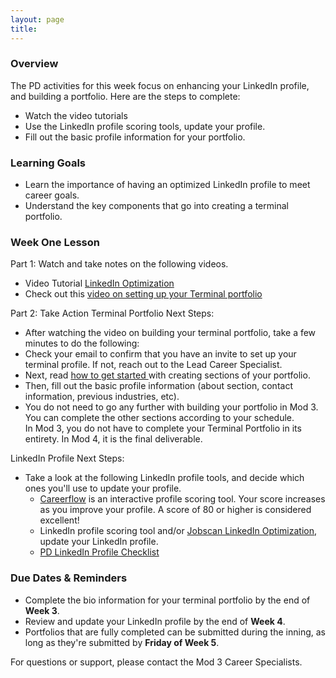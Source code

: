 ```yaml
---
layout: page
title:
---
```


### Overview
The PD activities for this week focus on enhancing your LinkedIn profile, and building a portfolio. Here are the steps to complete:

* Watch the video tutorials 
* Use the LinkedIn profile scoring tools, update your profile. 
* Fill out the basic profile information for your portfolio. 

### Learning Goals
*  Learn the importance of having an optimized LinkedIn profile to meet career goals. 
*  Understand the key components that go into creating a terminal portfolio. 

### Week One Lesson
Part 1: Watch and take notes on the following videos.
 * Video Tutorial [LinkedIn Optimization](https://www.jobscan.co/video-linkedin-optimization)
 * Check out this [video on setting up your Terminal portfolio](https://drive.google.com/file/d/1NqHrdkr0B5wEvEaH9Z8dJK56TcSJoV_t/view)  
 
Part 2: Take Action 
Terminal Portfolio Next Steps:
  * After watching the video on building your terminal portfolio, take a few minutes to do the following:
  * Check your email to confirm that you have an invite to set up your terminal profile.  If not, reach out to the Lead Career Specialist. 
  * Next, read [how to get started ](https://careerdev.turing.edu/resources/terminal_directions) with creating sections of your portfolio.
  * Then, fill out the basic profile information (about section, contact information, previous industries, etc).  
  * You do not need to go any further with building your portfolio in Mod 3. You can complete the other sections according to your schedule.  
    In Mod 3, you do not have to complete your Terminal Portfolio in its entirety. In Mod 4, it is the final deliverable.

LinkedIn Profile Next Steps:  
  * Take a look at the following LinkedIn profile tools, and decide which ones you'll use to update your profile. 
     * [Careerflow](https://chrome.google.com/webstore/detail/careerflow-linkedin-optim/iadokddofjgcgjpjlfhngclhpmaelnli) is an interactive    profile scoring tool. Your score increases as you improve your profile. A score of 80 or higher is considered excellent!  
    * LinkedIn profile scoring tool and/or [Jobscan LinkedIn Optimization](https://www.jobscan.co/linkedin-optimization), update your LinkedIn profile.
    * [PD LinkedIn Profile Checklist](https://docs.google.com/document/d/1af7Ndkcgnvq5Xh9OqJVlG5AN7_j-uGicLlICTsWDw5w/edit?usp=sharing)
   

### Due Dates & Reminders 
* Complete the bio information for your terminal portfolio by the end of **Week 3**.
* Review and update your LinkedIn profile by the end of **Week 4**. 
* Portfolios that are fully completed can be submitted during the inning, as long as they're submitted by **Friday of Week 5**.



For questions or support, please contact the Mod 3 Career Specialists.
